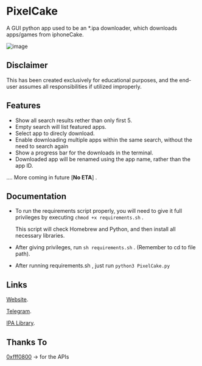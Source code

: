 # PixelCake

A GUI python app used to be an *.ipa downloader, which downloads apps/games from iphoneCake.

![image](https://github.com/DangerousPixel/PixelCake/blob/5ff21dc6021800bc36f8e7472ee13fce39c56db3/PixelCake.gif)



## Disclaimer

 This has been created exclusively for educational purposes, and the end-user assumes all responsibilities if utilized improperly.



## Features

- Show all search results rether than only first 5.
- Empty search will list featured apps.
- Select app to direcly download.
- Enable downloading multiple apps within the same search, without the need to search again
- Show a progress bar for the downloads in the terminal.
- Downloaded app will be renamed using the app name, rather than the app ID.

  
.... More coming in future [**No ETA**] .


## Documentation

- To run the requirements script properly, you will need to give it full privileges by executing ```chmod +x requirements.sh``` .

  This script will check Homebrew and Python, and then install all necessary libraries.

- After giving privileges, run ```sh requirements.sh``` . (Remember to cd to file path).

- After running requirements.sh , just run ```python3 PixelCake.py```


## Links

[Website](https://dpixel.co).

[Telegram](https://t.me/xdanpixel).

[IPA Library](https://t.me/dpixel).

## Thanks To

[0xfff0800](https://github.com/0xfff0800/Checkra1n-app) -> for the APIs
